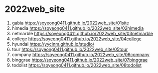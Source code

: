 # 2022web_site
1. gabia https://soyeong0411.github.io/2022web_site/01site
1. himedia https://soyeong0411.github.io/2022web_site/02himedia
1. netmarble https://soyeong0411.github.io/2022web_site/03netmarble
1. college https://soyeong0411.github.io/2022web_site/04college
1. hyundai https://yycinm.github.io/studio/
1. tour https://soyeong0411.github.io/2022web_site/05tour
1. company https://soyeong0411.github.io/2022web_site/06company
1. binggrae https://soyeong0411.github.io/2022web_site/07binggrae
1. todolist https://soyeong0411.github.io/2022web_site/08todolist
